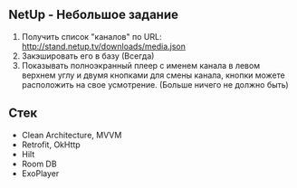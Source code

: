 ## NetUp - Небольшое задание
1. Получить список "каналов" по URL: http://stand.netup.tv/downloads/media.json
2. Закэшировать его в базу
(Всегда)
3. Показывать полноэкранный плеер с именем канала в левом верхнем углу и двумя кнопками для смены канала, кнопки можете расположить на свое усмотрение. (Больше ничего не должно быть)

## Стек
- Clean Architecture, MVVM
- Retrofit, OkHttp
- Hilt
- Room DB
- ExoPlayer
